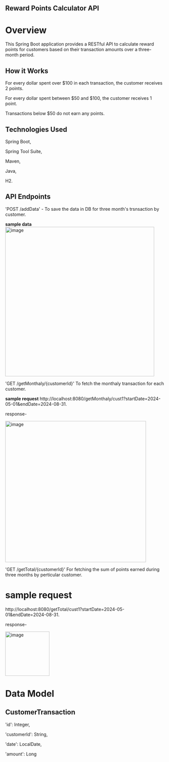 ## Reward Points Calculator API ##
# Overview #
This Spring Boot application provides a RESTful API to calculate reward points for customers based on their transaction amounts over a three-month period.

## How it Works
For every dollar spent over $100 in each transaction, the customer receives 2 points.

For every dollar spent between $50 and $100, the customer receives 1 point.

Transactions below $50 do not earn any points.

## Technologies Used #
Spring Boot,

Spring Tool Suite,

Maven,

Java,

H2.

## API Endpoints #
'POST /addData' - To save the data in DB for three month's trsnsaction by customer.

__sample data__
<img width="472" alt="image" src="https://github.com/user-attachments/assets/825b9653-93e3-43fc-a574-a8d9f64117a7">

    
'GET /getMonthaly/{customerId}' To fetch the monthaly transaction for each customer.

__sample request__
http://localhost:8080/getMonthaly/cust1?startDate=2024-05-01&endDate=2024-08-31.

response-

<img width="446" alt="image" src="https://github.com/user-attachments/assets/b7bfae21-ee5f-44b8-b68c-3b233863c7dd">

'GET /getTotal/{customerId}' For fetching the sum of points earned during three months by perticular customer.

# sample request
http://localhost:8080/getTotal/cust1?startDate=2024-05-01&endDate=2024-08-31.

response-

<img width="140" alt="image" src="https://github.com/user-attachments/assets/8f3e9316-00ff-4834-9f2c-ac503e5646c8">


# Data Model
## CustomerTransaction #
'id': Integer,

'customerId': String,

'date': LocalDate,

'amount': Long
